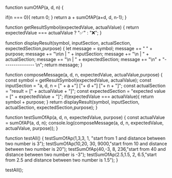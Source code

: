function sumOfAP(a, d, n) {

  if(n === 0){
    return 0;
  }
  return a + sumOfAP(a+d, d, n-1);
}


function getResultSymbol(expectedValue, actualValue) {
  return expectedValue === actualValue ? "✅" : "❌";
}

function displayResult(symbol, inputSection, actualSection, expectedSection,purpose) {
  let message = symbol;
  message += " " + purpose;
  message += "\n\n | " + inputSection;
  message += "\n | " + actualSection;
  message += "\n | " + expectedSection;
  message += "\n" + "--------------- \n";
  return message;
}

function composeMessage(a, d, n, expectedValue, actualValue,purpose) {
  const symbol = getResultSymbol(expectedValue, actualValue);
  const inputSection = "a, d, n = [" + a +"] ["+ d +"] ["+ n + "]";
  const actualSection = "result = [" + actualValue + "]";
  const expectedSection = "expected value = [" + expectedValue + "]";
  if(expectedValue === actualValue){
    return symbol + purpose;
  }
  return displayResult(symbol, inputSection, actualSection, expectedSection,purpose);
}

function testSumOfAp(a, d, n, expectedValue, purpose) {
  const actualValue = sumOfAP(a, d, n);
  console.log(composeMessage(a, d, n, expectedValue, actualValue, purpose));
}

function testAll() {
  testSumOfAp(1,3,3, 1, "start from 1 and distance between two number is 3");
  testSumOfAp(10,20, 30, 9000,"start from 10 and distance between two number is 20");
  testSumOfAp(40,-3, 8, 236,"start from 40 and distance between two number is -3");
  testSumOfAp(2.5,1.5, 2, 6.5,"start from 2.5 and distance between two number is 1.5");
}

testAll();
